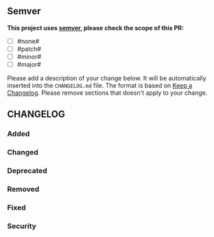 ## Semver

**This project uses [semver](http://semver.org), please check the scope of this PR:**

- [ ] #none#
- [ ] #patch#
- [ ] #minor#
- [ ] #major#

Please add a description of your change below.
It will be automatically inserted into the `CHANGELOG.md` file.
The format is based on [Keep a Changelog](http://keepachangelog.com/en/1.0.0/).
Please remove sections that doesn't apply to your change.

## CHANGELOG
### Added
### Changed
### Deprecated
### Removed
### Fixed
### Security
